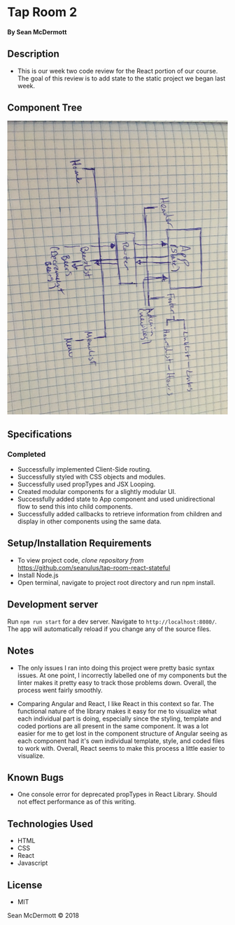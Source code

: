 # **Tap Room 2**

#### By Sean McDermott

## Description
* This is our week two code review for the React portion of our course. The goal of this review is to add state to the static project we began last week.

## Component Tree
![Sketch](./src/assets/img/stateful-tree.jpg)

## Specifications

### Completed
* Successfully implemented Client-Side routing.
* Successfully styled with CSS objects and modules.
* Successfully used propTypes and JSX Looping.
* Created modular components for a slightly modular UI.
* Successfully added state to App component and used unidirectional flow to send this into child components.
* Successfully added callbacks to retrieve information from children and display in other components using the same data.


## Setup/Installation Requirements

* To view project code, _clone repository from_ https://github.com/seanulus/tap-room-react-stateful
* Install Node.js
* Open terminal, navigate to project root directory and run npm install.



## Development server

Run `npm run start` for a dev server. Navigate to `http://localhost:8080/`. The app will automatically reload if you change any of the source files.

## Notes

* The only issues I ran into doing this project were pretty basic syntax issues. At one point, I incorrectly labelled one of my components but the linter makes it pretty easy to track those problems down. Overall, the process went fairly smoothly.

* Comparing Angular and React, I like React in this context so far. The functional nature of the library makes it easy for me to visualize what each individual part is doing, especially since the styling, template and coded portions are all present in the same component. It was a lot easier for me to get lost in the component structure of Angular seeing as each component had it's own individual template, style, and coded files to work with. Overall, React seems to make this process a little easier to visualize.

## Known Bugs

* One console error for deprecated propTypes in React Library. Should not effect performance as of this writing.

## Technologies Used

* HTML
* CSS
* React
* Javascript


## License

* MIT

Sean McDermott © 2018
